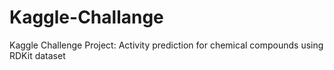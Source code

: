 # Kaggle-Challange
Kaggle Challenge Project: Activity prediction for chemical compounds using RDKit dataset 

